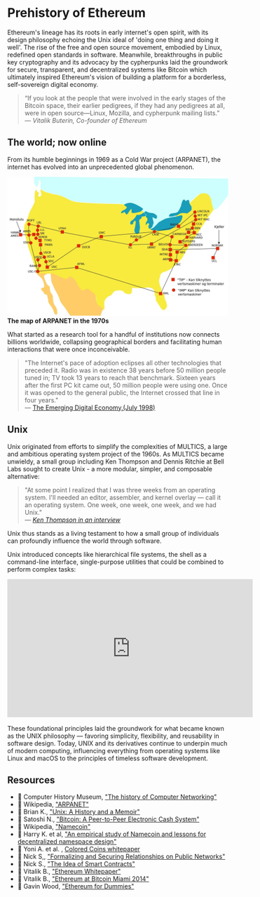 # Prehistory of Ethereum

Ethereum's lineage has its roots in early internet's open spirit, with its design philosophy echoing the Unix ideal of 'doing one thing and doing it well'. The rise of the free and open source movement, embodied by Linux, redefined open standards in software. Meanwhile, breakthroughs in public key cryptography and its advocacy by the cypherpunks laid the groundwork for secure, transparent, and decentralized systems like Bitcoin which ultimately inspired Ethereum's vision of building a platform for a borderless, self-sovereign digital economy.

> “If you look at the people that were involved in the early stages of the Bitcoin space, their earlier pedigrees, if they had any pedigrees at all, were in open source—Linux, Mozilla, and cypherpunk mailing lists.”\
> — _Vitalik Buterin, Co-founder of Ethereum_

## The world; now online

From its humble beginnings in 1969 as a Cold War project (ARPANET), the internet has evolved into an unprecedented global phenomenon.

![ARPANET-map](img/overview/ARPANET-map.jpg)
**The map of ARPANET in the 1970s**

What started as a research tool for a handful of institutions now connects billions worldwide, collapsing geographical borders and facilitating human interactions that were once inconceivable.

> "The Internet's pace of adoption eclipses all other technologies that preceded it. Radio was in existence 38 years before 50 million people tuned in; TV took 13 years to reach that benchmark. Sixteen years after the first PC kit came out, 50 million people were using one. Once it was opened to the general public, the Internet crossed that line in four years."\
> — [The Emerging Digital Economy,(July 1998)](https://www.commerce.gov/sites/default/files/migrated/reports/emergingdig_0.pdf)

## Unix

Unix originated from efforts to simplify the complexities of MULTICS, a large and ambitious operating system project of the 1960s. As MULTICS became unwieldy, a small group including Ken Thompson and Dennis Ritchie at Bell Labs sought to create Unix - a more modular, simpler, and composable alternative:

>"At some point I realized that I was three weeks from an operating system. I'll needed an editor, assembler, and kernel overlay — call it an operating system. One week, one week, one week, and we had Unix."\
> — [_Ken Thompson in an interview_](https://www.youtube.com/watch?v=EY6q5dv_B-o)

Unix thus stands as a living testament to how a small group of individuals can profoundly influence the world through software.

Unix introduced concepts like hierarchical file systems, the shell as a command-line interface, single-purpose utilities that could be combined to perform complex tasks:

<iframe width="560" height="315" src="https://www.youtube.com/embed/tc4ROCJYbm0?si=8JC_jslu1z3tyF1r" title="YouTube video player" frameborder="0" allow="accelerometer; autoplay; clipboard-write; encrypted-media; gyroscope; picture-in-picture; web-share" referrerpolicy="strict-origin-when-cross-origin" allowfullscreen></iframe>

These foundational principles laid the groundwork for what became known as the UNIX philosophy — favoring simplicity, flexibility, and reusability in software design. Today, UNIX and its derivatives continue to underpin much of modern computing, influencing everything from operating systems like Linux and macOS to the principles of timeless software development.

## Resources

- 📄 Computer History Museum, ["The history of Computer Networking"](https://www.computerhistory.org/timeline/networking-the-web/)
- 📄 Wikipedia, ["ARPANET"](https://en.wikipedia.org/wiki/ARPANET)
- 📘 Brian K., ["Unix: A History and a Memoir"](https://www.amazon.com/dp/1695978552)
- 📄 Satoshi N., ["Bitcoin: A Peer-to-Peer Electronic Cash System"](https://bitcoin.org/bitcoin.pdf)
- 📄 Wikipedia, ["Namecoin"](https://en.wikipedia.org/wiki/Namecoin)
- 📄 Harry K. et al, ["An empirical study of Namecoin and lessons for decentralized namespace design"](https://www.cs.princeton.edu/~arvindn/publications/namespaces.pdf)
- 📄 Yoni A. et al. , [Colored Coins whitepaper](https://web.archive.org/web/20230404234458/https://www.etoro.com/wp-content/uploads/2022/03/Colored-Coins-white-paper-Digital-Assets.pdf)
- 📄 Nick S,, ["Formalizing and Securing Relationships on Public Networks"](https://web.archive.org/web/20040228033758/http://www.firstmonday.dk/ISSUES/issue2_9/szabo/index.html)
- 📄 Nick S., ["The Idea of Smart Contracts"](https://web.archive.org/web/20040222163648/https://szabo.best.vwh.net/idea.html)
- 📄 Vitalik B., ["Ethereum Whitepaper"](https://ethereum.org/content/whitepaper/whitepaper-pdf/Ethereum_Whitepaper_-_Buterin_2014.pdf)
- 📄 Vitalik B., ["Ethereum at Bitcoin Miami 2014"](https://www.youtube.com/watch?v=l9dpjN3Mwps)
- 🎥 Gavin Wood, ["Ethereum for Dummies"](https://www.youtube.com/watch?v=U_LK0t_qaPo)
